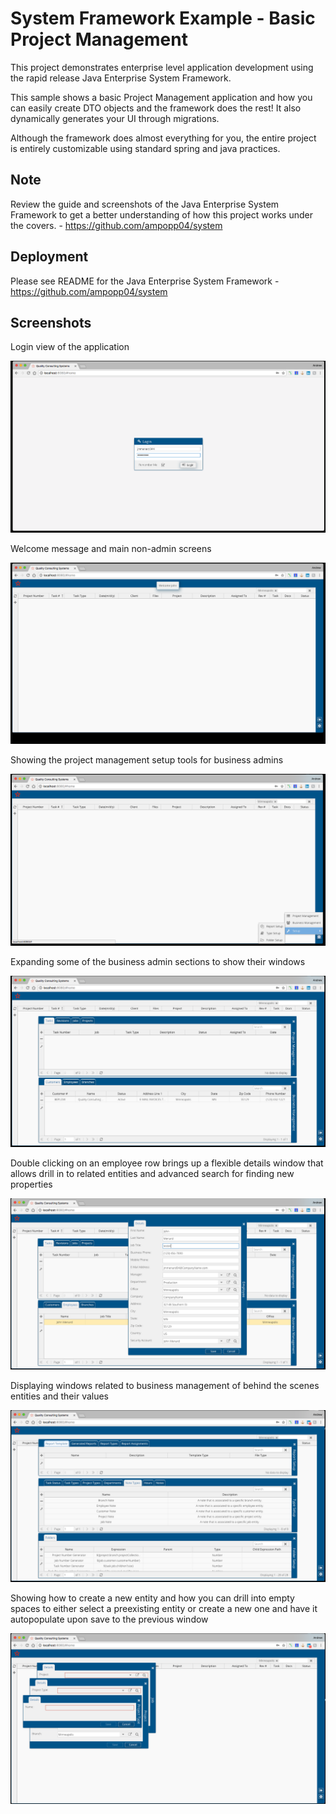 # System Framework Example - Basic Project Management

This project demonstrates enterprise level application development using the rapid release Java Enterprise System Framework. 

This sample shows a basic Project Management application and how you can easily create DTO objects and the framework does the rest! It also dynamically generates your UI through migrations.

Although the framework does almost everything for you, the entire project is entirely customizable using standard spring and java practices.


## Note

Review the guide and screenshots of the Java Enterprise System Framework to get a better understanding of how this project works under the covers. - https://github.com/ampopp04/system


## Deployment

Please see README for the Java Enterprise System Framework - https://github.com/ampopp04/system


## Screenshots

Login view of the application

![Alt text](https://github.com/ampopp04/job-tracker/blob/master/job-tracker-runner/src/main/resources/screenshots/Screen%20Shot%202018-04-11%20at%2012.08.46%20PM.png?raw=true "Login")

Welcome message and main non-admin screens

![Alt text](https://github.com/ampopp04/job-tracker/blob/master/job-tracker-runner/src/main/resources/screenshots/Screen%20Shot%202018-04-11%20at%2012.08.50%20PM.png?raw=true "Welcome")

Showing the project management setup tools for business admins

![Alt text](https://github.com/ampopp04/job-tracker/blob/master/job-tracker-runner/src/main/resources/screenshots/Screen%20Shot%202018-04-11%20at%2012.09.00%20PM.png?raw=true "Admin")

Expanding some of the business admin sections to show their windows

![Alt text](https://github.com/ampopp04/job-tracker/blob/master/job-tracker-runner/src/main/resources/screenshots/Screen%20Shot%202018-04-11%20at%2012.09.24%20PM.png?raw=true "Admin Windows")

Double clicking on an employee row brings up a flexible details window that allows drill in to related entities and advanced search for finding new properties

![Alt text](https://github.com/ampopp04/job-tracker/blob/master/job-tracker-runner/src/main/resources/screenshots/Screen%20Shot%202018-04-11%20at%2012.09.47%20PM.png?raw=true "Admin Windows")

Displaying windows related to business management of behind the scenes entities and their values

![Alt text](https://github.com/ampopp04/job-tracker/blob/master/job-tracker-runner/src/main/resources/screenshots/Screen%20Shot%202018-04-11%20at%2012.15.08%20PM.png?raw=true "Management Windows")

Showing how to create a new entity and how you can drill into empty spaces to either select a preexisting entity or create a new one and have it autopopulate upon save to the previous window

![Alt text](https://github.com/ampopp04/job-tracker/blob/master/job-tracker-runner/src/main/resources/screenshots/Screen%20Shot%202018-04-11%20at%2012.16.10%20PM.png?raw=true "New Entity")
